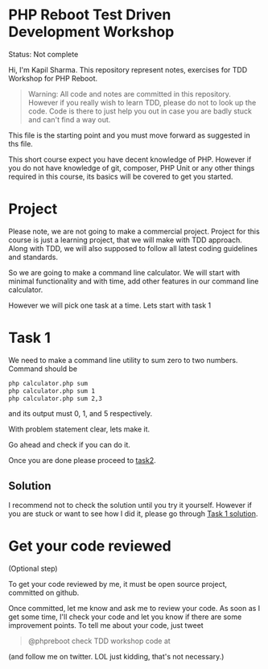 # PHP Reboot Test Driven Development Workshop

Status: Not complete

Hi, I'm Kapil Sharma. This repository represent notes, exercises for TDD Workshop for PHP Reboot.

> Warning: All code and notes are committed in this repository. However if you really wish to learn TDD, please do not to look up the code. Code is there to just help you out in case you are badly stuck and can't find a way out.

This file is the starting point and you must move forward as suggested in ths file.

This short course expect you have decent knowledge of PHP. However if you do not have knowledge of git, composer, PHP Unit or any other things required in this course, its basics will be covered to get you started.

# Project

Please note, we are not going to make a commercial project. Project for this course is just a learning project, that we will make with TDD approach. Along with TDD, we will also supposed to follow all latest coding guidelines and standards.

So we are going to make a command line calculator. We will start with minimal functionality and with time, add other features in our command line calculator.

However we will pick one task at a time. Lets start with task 1

# Task 1

We need to make a command line utility to sum zero to two numbers. Command should be

```bash
php calculator.php sum
php calculator.php sum 1
php calculator.php sum 2,3
```

and its output must 0, 1, and 5 respectively.

With problem statement clear, lets make it.

Go ahead and check if you can do it.

Once you are done please proceed to [task2](task2.md).

## Solution

I recommend not to check the solution until you try it yourself. However if you are stuck or want to see how I did it, please go through [Task 1 solution](task1solution.md).

# Get your code reviewed

(Optional step)

To get your code reviewed by me, it must be open source project, committed on github.

Once committed, let me know and ask me to review your code. As soon as I get some time, I'll check your code and let you know if there are some improvement points. To tell me about your code, just tweet

> @phpreboot check TDD workshop code at <Github repo URL>

(and follow me on twitter. LOL just kidding, that's not necessary.)